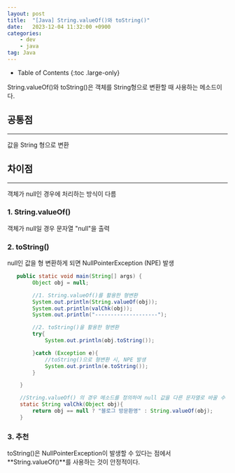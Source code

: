 ```yaml
---
layout: post
title:  "[Java] String.valueOf()와 toString()"
date:   2023-12-04 11:32:00 +0900
categories: 
    - dev
    - java
tag: Java
---
```


- Table of Contents
{:toc .large-only}

String.valueOf()와 toString()은 객체를 String형으로 변환할 때 사용하는 메소드이다.

## 공통점
<hr>
값을 String 형으로 변환

## 차이점
<hr>
객체가 null인 경우에 처리하는 방식이 다름

### 1. String.valueOf()
객체가 null일 경우 문자열 "null"을 출력

### 2. toString()
null인 값을 형 변환하게 되면 NullPointerException (NPE) 발생


~~~java
   public static void main(String[] args) {
        Object obj = null;

        //1. String.valueOf()를 활용한 형변환
        System.out.println(String.valueOf(obj));
        System.out.println(valChk(obj));
        System.out.println("--------------------");

        //2. toString()을 활용한 형변환
        try{
            System.out.println(obj.toString());

        }catch (Exception e){
            //toString()으로 형변환 시, NPE 발생
            System.out.println(e.toString());
        }

    }

    //String.valueOf() 의 경우 메소드를 정의하여 null 값을 다른 문자열로 바꿀 수 있다.
    static String valChk(Object obj){
        return obj == null ? "블로그 방문환영" : String.valueOf(obj);
    }
~~~

### 3. 추천
toString()은 NullPointerException이 발생할 수 있다는 점에서 **String.valueOf()**를 사용하는 것이 안정적이다.